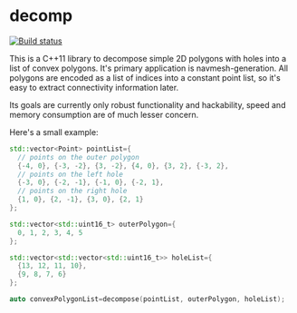 # decomp

[![Build status](https://ci.appveyor.com/api/projects/status/485fudsl4vv5ikfy?svg=true)](https://ci.appveyor.com/project/ltjax/decomp)

This is a C++11 library to decompose simple 2D polygons with holes into a list of convex polygons.
It's primary application is navmesh-generation. All polygons are encoded as a list of indices
into a constant point list, so it's easy to extract connectivity information later.

Its goals are currently only robust functionality and hackability,
speed and memory consumption are of much lesser concern.

Here's a small example:

```C++
std::vector<Point> pointList={
  // points on the outer polygon
  {-4, 0}, {-3, -2}, {3, -2}, {4, 0}, {3, 2}, {-3, 2},
  // points on the left hole
  {-3, 0}, {-2, -1}, {-1, 0}, {-2, 1}, 
  // points on the right hole
  {1, 0}, {2, -1}, {3, 0}, {2, 1} 
};

std::vector<std::uint16_t> outerPolygon={
  0, 1, 2, 3, 4, 5
};

std::vector<std::vector<std::uint16_t>> holeList={
  {13, 12, 11, 10},
  {9, 8, 7, 6}
};

auto convexPolygonList=decompose(pointList, outerPolygon, holeList);
```

